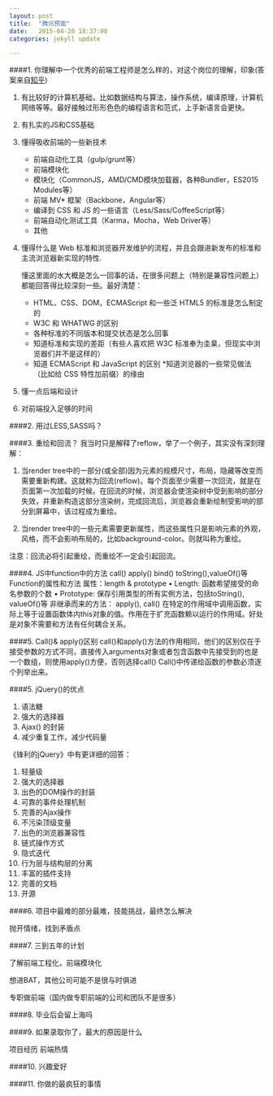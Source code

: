 ```yaml
---
layout: post
title:  "腾讯预面"
date:   2015-04-20 18:37:00
categories: jekyll update

---
```


####1. 你理解中一个优秀的前端工程师是怎么样的，对这个岗位的理解，印象(答案来自[知乎](http://www.zhihu.com/question/29448457/answer/45411615))

<!-- more -->

1. 有比较好的计算机基础，比如数据结构与算法，操作系统，编译原理，计算机网络等等。最好接触过形形色色的编程语言和范式，上手新语言会更快。

2. 有扎实的JS和CSS基础

2. 懂得吸收前端的一些新技术
	* 前端自动化工具（gulp/grunt等）
	* 前端模块化
	* 模块化（CommonJS，AMD/CMD模块加载器，各种Bundler，ES2015 Modules等）
	* 前端 MV* 框架（Backbone，Angular等）
	* 编译到 CSS 和 JS 的一些语言（Less/Sass/CoffeeScript等）
	* 前端自动化测试工具（Karma，Mocha，Web Driver等）
	* 其他
3.  懂得什么是 Web 标准和浏览器开发维护的流程，并且会跟进新发布的标准和主流浏览器新实现的特性.


	懂这里面的水大概是怎么一回事的话，在很多问题上（特别是兼容性问题上）都能回答得比较深刻一些。最好清楚：
	* HTML、CSS、DOM，ECMAScript 和一些泛 HTML5 的标准是怎么制定的
	* W3C 和 WHATWG 的区别
	* 各种标准的不同版本和提交状态是怎么回事
	* 知道标准和实现的差距（有些人喜欢把 W3C 标准奉为圭臬，但现实中浏览器们并不是这样的）
	* 知道 ECMAScript 和 JavaScript 的区别
	*知道浏览器的一些常见做法（比如给 CSS 特性加前缀）的缘由
	
4. 懂一点后端和设计
5. 对前端投入足够的时间

####2. 用过LESS,SASS吗？

####3. 重绘和回流？
我当时只是解释了reflow，举了一个例子，其实没有深刻理解：


1. 当render tree中的一部分(或全部)因为元素的规模尺寸，布局，隐藏等改变而需要重新构建。这就称为回流(reflow)。每个页面至少需要一次回流，就是在页面第一次加载的时候。在回流的时候，浏览器会使渲染树中受到影响的部分失效，并重新构造这部分渲染树，完成回流后，浏览器会重新绘制受影响的部分到屏幕中，该过程成为重绘。

2. 当render tree中的一些元素需要更新属性，而这些属性只是影响元素的外观，风格，而不会影响布局的，比如background-color。则就叫称为重绘。

注意：回流必将引起重绘，而重绘不一定会引起回流。

####4. JS中function中的方法
		call() apply() bind()  toString(),valueOf()等
		Function的属性和方法
		属性：length & prototype
			• Length: 函数希望接受的命名参数的个数
			• Prototype: 保存引用类型的所有实例方法，包括toString(), valueOf()等
		非继承而来的方法： apply(), call() 在特定的作用域中调用函数，实际上等于设置函数体内this对象的值。作用在于扩充函数赖以运行的作用域。好处是对象不需要和方法有任何耦合关系。
		
####5. Call()& apply()区别
call()和apply()方法的作用相同，他们的区别仅在于接受参数的方式不同，直接传入arguments对象或者包含函数中先接受到的也是一个数组，则使用apply()方便，否则选择call()
Call()中传递给函数的参数必须逐个列举出来。


####5. jQuery()的优点
1. 语法糖
2. 强大的选择器
3. Ajax() 的封装
4. 减少重复工作，减少代码量

《锋利的jQuery》中有更详细的回答：

1. 轻量级
2. 强大的选择器
3. 出色的DOM操作的封装
4. 可靠的事件处理机制
5. 完善的Ajax操作
6. 不污染顶级变量
7. 出色的浏览器兼容性
8. 链式操作方式
9. 隐式迭代
10. 行为层与结构层的分离
11. 丰富的插件支持
12. 完善的文档
13. 开源


		
####6. 项目中最难的部分最难，技能挑战，最终怎么解决

抛开情绪，找到矛盾点
		
####7. 三到五年的计划


了解前端工程化，前端模块化

想进BAT，其他公司可能不是很与时俱进

专职做前端（国内做专职前端的公司和团队不是很多）
		
####8. 毕业后会留上海吗

####9.  如果录取你了，最大的原因是什么

项目经历
前端热情
	
####10. 兴趣爱好

	
####11. 你做的最疯狂的事情


		
	




